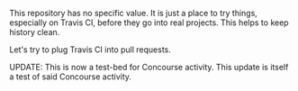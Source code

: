 This repository has no specific value. It is just a place to try things,
especially on Travis CI, before they go into real projects. This helps
to keep history clean.

Let's try to plug Travis CI into pull requests.

UPDATE: This is now a test-bed for Concourse activity. This update is
itself a test of said Concourse activity.

